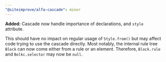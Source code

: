 ```yaml
---
"@siteimprove/alfa-cascade": minor
---
```


**Added:** Cascade now handle importance of declarations, and `style` attribute.

This should have no impact on regular usage of `Style.from()` but may affect code trying to use the cascade directly.
Most notably, the internal rule tree `Block` can now come either from a rule or an element. Therefore, `Block.rule` and `Bolkc.selector` may now be `null`.
